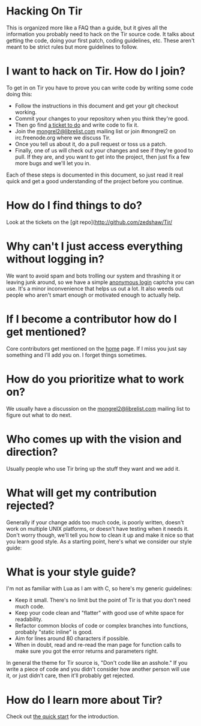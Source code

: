 Hacking On Tir
=========

This is organized more like a FAQ than a guide, but it gives all the information
you probably need to hack on the Tir source code.  It talks about getting the
code, doing your first patch, coding guidelines, etc.  These aren't meant to be strict
rules but more guidelines to follow.

I want to hack on Tir.  How do I join?
=========

To get in on Tir you have to prove you can write code by writing some
code doing this:

* Follow the instructions in this document and get your git checkout working.
* Commit your changes to your repository when you think they're good.
* Then go find <a href="http://tir.mongrel2.org/rptview?rn=2">a ticket to do</a> and write code to fix it.
* Join the <a href="mailto:mongrel2@librelist.com">mongrel2@librelist.com</a> mailing list or join #mongrel2 on irc.freenode.org where we discuss Tir.
* Once you tell us about it, do a pull request or toss us a patch.
* Finally, one of us will check out your changes and see if they're good to pull.  If they are, and you want to get into the project, then just fix a few more bugs and we'll let you in.

Each of these steps is documented in this document, so just read it real quick and get a
good understanding of the project before you continue.



How do I find things to do?
=========

Look at the tickets on the [git repo](http://github.com/zedshaw/Tir/


Why can't I just access everything without logging in?
=========

We want to avoid spam and bots trolling our system and thrashing it or leaving junk around, so we
have a simple <a href="http://tir.mongrel2.org/login">anonymous login</a> captcha you can use.  It's a
minor inconvenience that helps us out a lot.  It also weeds out people who aren't smart enough or motivated
enough to actually help.



If I become a contributor how do I get mentioned?
=========

Core contributors get mentioned on the <a href="http://tir.mongrel2.org/home">home</a> page.
If I miss you just say something and I'll add you on.  I forget things sometimes.


How do you prioritize what to work on?
=========

We usually have a discussion on the <a href="mailto:mongrel2@librelist.com">mongrel2@librelist.com mailing list</a>
to figure out what to do next.


Who comes up with the vision and direction?
=========

Usually people who use Tir bring up the stuff they want and we add it.


What will get my contribution rejected?
=========

Generally if your change adds too much code, is poorly written, doesn't work
on multiple UNIX platforms, or doesn't have testing when it needs it.  Don't worry
though, we'll tell you how to clean it up and make it nice so that you learn
good style.  As a starting point, here's what we consider our style guide: 

What is your style guide?
=========

I'm not as familiar with Lua as I am with C, so here's my generic guidelines:

* Keep it small. There's no limit but the point of Tir is that you don't need much code.
* Keep your code clean and "flatter" with good use of white space for readability.
* Refactor common blocks of code or complex branches into functions, probably "static inline" is good.
* Aim for lines around 80 characters if possible.
* When in doubt, read and re-read the man page for function calls to make sure you got the error returns and parameters right.

In general the theme for Tir source is, "Don't code like an asshole."  If you write a piece of
code and you didn't consider how another person will use it, or just didn't care, then it'll probably
get rejected.


How do I learn more about Tir?
=========

Check out [the quick start](/wiki/quick_start.html) for the introduction.


